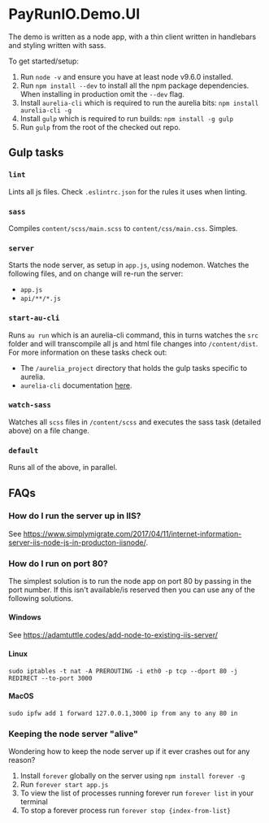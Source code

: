 # PayRunIO.Demo.UI

The demo is written as a node app, with a thin client written in handlebars and styling written with sass. 

To get started/setup:

1. Run `node -v` and ensure you have at least node v9.6.0 installed. 
2. Run `npm install --dev` to install all the npm package dependencies. When installing in production omit the `--dev` flag. 
3. Install `aurelia-cli` which is required to run the aurelia bits: `npm install aurelia-cli -g`
4. Install `gulp` which is required to run builds: `npm install -g gulp`
5. Run `gulp` from the root of the checked out repo.

## Gulp tasks

### `lint`

Lints all js files. Check `.eslintrc.json` for the rules it uses when linting. 

### `sass`

Compiles `content/scss/main.scss` to `content/css/main.css`. Simples.

### `server`

Starts the node server, as setup in `app.js`, using nodemon. Watches the following files, and on change will re-run the server:

- `app.js`
- `api/**/*.js`

### `start-au-cli`

Runs `au run` which is an aurelia-cli command, this in turns watches the `src` folder and will transcompile all js and html file changes into `/content/dist`. For more information on these tasks check out:

- The `/aurelia_project` directory that holds the gulp tasks specific to aurelia.
- `aurelia-cli` documentation [here](https://aurelia.io/docs/build-systems/aurelia-cli/). 

### `watch-sass`

Watches all `scss` files in `/content/scss` and executes the sass task (detailed above) on a file change. 

### `default`

Runs all of the above, in parallel. 

## FAQs

### How do I run the server up in IIS?

See https://www.simplymigrate.com/2017/04/11/internet-information-server-iis-node-js-in-producton-iisnode/. 

### How do I run on port 80?

The simplest solution is to run the node app on port 80 by passing in the port number. If this isn't available/is reserved then you can use any of the following solutions.

#### Windows

See https://adamtuttle.codes/add-node-to-existing-iis-server/

#### Linux

```
sudo iptables -t nat -A PREROUTING -i eth0 -p tcp --dport 80 -j REDIRECT --to-port 3000
```

#### MacOS

```
sudo ipfw add 1 forward 127.0.0.1,3000 ip from any to any 80 in
```

### Keeping the node server "alive"

Wondering how to keep the node server up if it ever crashes out for any reason?

1. Install `forever` globally on the server using `npm install forever -g`
2. Run `forever start app.js`
3. To view the list of processes running forever run `forever list` in your terminal
4. To stop a forever process run `forever stop {index-from-list}`
